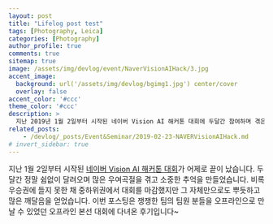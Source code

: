 ```yaml
---
layout: post
title: "Lifelog post test"
tags: [Photography, Leica]
categories: [Photography]
author_profile: true
comments: true
sitemap: true
image: /assets/img/devlog/event/NaverVisionAIHack/3.jpg
accent_image: 
  background: url('/assets/img/devlog/bgimg1.jpg') center/cover
  overlay: false
accent_color: '#ccc'
theme_color: '#ccc'
description: >
  지난 2019년 1월 2일부터 시작된 네이버 Vision AI 해커톤 대회에 두달간 참여하며 겪은 소중한 경험을 나눕니다. 비록 우승권에 들지 못한 채 대회를 마감했지만 그 자체로 많은 깨달음을 얻을 수 있었습니다. 쟁쟁한 팀의 팀원 분들을 오프라인에서 만날 수 있었던 본선 대회에 다녀온 후기입니다. 
related_posts:
    - /devlog/_posts/Event&Seminar/2019-02-23-NAVERVisionAIHack.md
# invert_sidebar: true
---
```


<span style="font-size:11pt">지난 1월 2일부터 시작된 [네이버 Vision AI 해커톤 대회](https://github.com/AiHackathon2018/AI-Vision)가 어제로 끝이 났습니다. 두달간 정말 쉼없이 달려오며 많은 우여곡절을 겪고 소중한 추억을 만들었습니다. 비록 우승권에 들지 못한 채 중하위권에서 대회를 마감했지만 그 자체만으로도 뿌듯하고 많은 깨달음을 얻었습니다. 이번 포스팅은 쟁쟁한 팀의 팀원 분들을 오프라인으로 만날 수 있었던 오프라인 본선 대회에 다녀온 후기입니다~</span>
